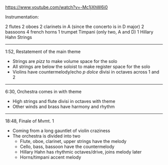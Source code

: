
https://www.youtube.com/watch?v=-Mc1jXhW6i0

Instrumentation:

2 flutes
2 oboes
2 clarinets in A (since the concerto is in D major)
2 bassoons
4 french horns
1 trumpet
Timpani (only two, A and D)
1 Hillary Hahn
Strings

---

1:52, Restatement of the main theme

- Strings are *pizz* to make volume space for the solo
- All strings are below the soloist to make register space for the solo
- Violins have countermelody/echo *p dolce* divisi in octaves across 1 and 2

---

6:30, Orchestra comes in with theme

- High strings and flute divisi in octaves with theme
- Other winds and brass have harmony and rhythm

---

18:48, Finale of Mvmt. 1

- Coming from a long gauntlet of violin craziness
- The orchestra is divided into two
	- Flute, oboe, clarinet, upper strings have the melody
	- Cello, bass, bassoon have the countermelody
	- Hillary Hahn has rhythmic octaves/drive, joins melody later
	- Horns/timpani accent melody